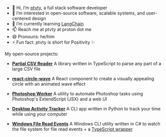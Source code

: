 - 👋 Hi, I’m [ptvty](https://github.com/ptvty/ptvty), a full stack software developer
- 👀 I’m interested in open-source software, scalable systems, and user-centered design
- 🌱 I’m currently learning [LangChain](https://github.com/langchain-ai/langchain)
- 📫 Reach me at ptvty at proton dot me
- 😄 Pronouns: he/him
- ⚡ Fun fact: ptvty is short for Positivity ✨

My open-source projects:

- **[Partial CSV Reader](https://github.com/ptvty/partial-csv-reader)** 
A library written in TypeScript to parse any part of a large CSV file

- **[react-circle-wave](https://github.com/ptvty/react-circle-wave)**
A React component to create a visually appealing circle with an animated wave effect

- **[Photoshop Worker](https://github.com/ptvty/photoshop-worker)**
A utility to automate Photoshop tasks using Photoshop's ExtendScript (JSX) and a web UI

- **[Desktop Activity Tracker](https://github.com/ptvty/desktop-activity-tracker)**
A CLI app written in Python to track your time while using your computer
 
- **[Windows File Read Events](https://github.com/ptvty/WinFileReadEvents)**
A Windows CLI utility written in C# to watch the file system for file read events + a [TypeScript wrapper](https://github.com/ptvty/file-read-events)


<!---
ptvty/ptvty is a ✨ special ✨ repository because its `README.md` (this file) appears on your GitHub profile.
You can click the Preview link to take a look at your changes.
--->
